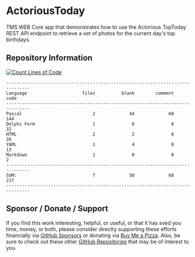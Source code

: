 # ActoriousToday
TMS WEB Core app that demonstrates how to use the Actorious TopToday REST API endpoint to retrieve a set of photos for the current day's top birthdays.  

## Repository Information
[![Count Lines of Code](https://github.com/500Foods/ActoriousToday/actions/workflows/main.yml/badge.svg)](https://github.com/500Foods/ActoriousToday/actions/workflows/main.yml)
```
-------------------------------------------------------------------------------
Language                     files          blank        comment           code
-------------------------------------------------------------------------------
Pascal                           2             44             60            144
Delphi Form                      1              0              0             32
HTML                             2              2              0             26
YAML                             1              4              8             13
Markdown                         1              0              0              2
-------------------------------------------------------------------------------
SUM:                             7             50             68            217
-------------------------------------------------------------------------------
```

## Sponsor / Donate / Support
If you find this work interesting, helpful, or useful, or that it has sved you time, money, or both, please consider direclty supporting these efforts financially via [GitHub Sponsors](https://github.com/sponsors/500Foods) or donating via [Buy Me a Pizza](https://www.buymeacoffee.com/andrewsimard500). Also, be sure to check out these other [GitHub Repositories](https://github.com/500Foods?tab=repositories&q=&sort=stargazers) that may be of interest to you.
